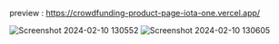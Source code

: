 preview : https://crowdfunding-product-page-iota-one.vercel.app/

![Screenshot 2024-02-10 130552](https://github.com/night-sornram/crowdfunding-product-page/assets/136814474/6a32739f-a68c-42d8-ba50-d146f0a960c7)
![Screenshot 2024-02-10 130605](https://github.com/night-sornram/crowdfunding-product-page/assets/136814474/70a97bff-8352-4b0b-900e-3e8ffcfc81bb)
